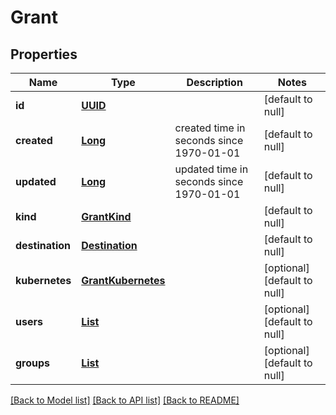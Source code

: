 # Grant
## Properties

Name | Type | Description | Notes
------------ | ------------- | ------------- | -------------
**id** | [**UUID**](UUID.md) |  | [default to null]
**created** | [**Long**](long.md) | created time in seconds since 1970-01-01 | [default to null]
**updated** | [**Long**](long.md) | updated time in seconds since 1970-01-01 | [default to null]
**kind** | [**GrantKind**](GrantKind.md) |  | [default to null]
**destination** | [**Destination**](Destination.md) |  | [default to null]
**kubernetes** | [**GrantKubernetes**](GrantKubernetes.md) |  | [optional] [default to null]
**users** | [**List**](User.md) |  | [optional] [default to null]
**groups** | [**List**](Group.md) |  | [optional] [default to null]

[[Back to Model list]](../README.md#documentation-for-models) [[Back to API list]](../README.md#documentation-for-api-endpoints) [[Back to README]](../README.md)

